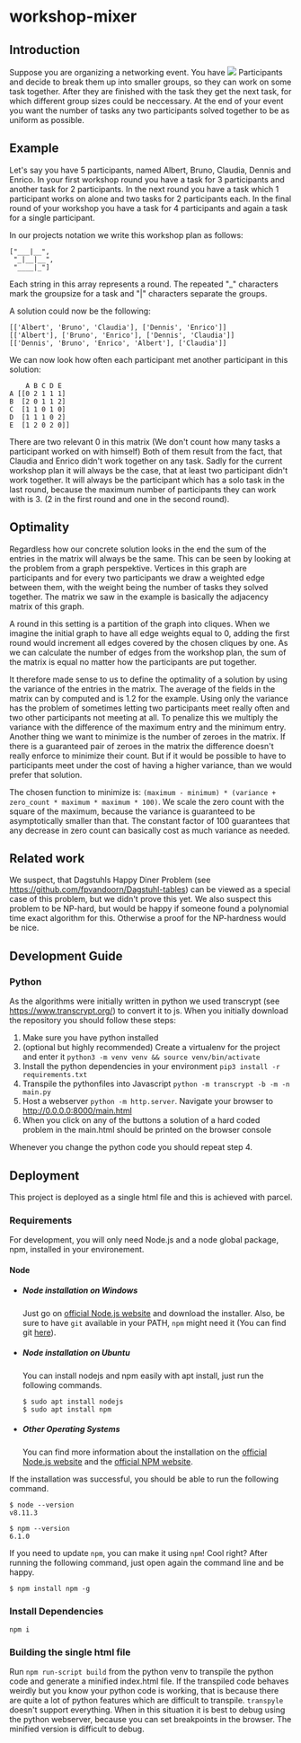 # workshop-mixer

## Introduction
Suppose you are organizing a networking event. You have <img src="https://render.githubusercontent.com/render/math?math=n"> Participants 
and decide to break them up into smaller groups, so they can work on some task together. After they are finished with the task they get the next task,
for which different group sizes could be neccessary. At the end of your event you want the number of tasks any two participants solved together to be
as uniform as possible.

## Example
Let's say you have 5 participants, named Albert, Bruno, Claudia, Dennis and Enrico. In your first workshop round you have a task for 3 participants
and another task for 2 participants. In the next round you have a task which 1 participant works on alone and two tasks for 2 participants each.
In the final round of your workshop you have a task for 4 participants and again a task for a single participant.

In our projects notation we write this workshop plan as follows:
```
["___|__",
 "_|__|__", 
 "____|_"]
```
Each string in this array represents a round. The repeated "_" characters mark the groupsize for a task and "|" characters separate the groups.

A solution could now be the following:
```
[['Albert', 'Bruno', 'Claudia'], ['Dennis', 'Enrico']]
[['Albert'], ['Bruno', 'Enrico'], ['Dennis', 'Claudia']]
[['Dennis', 'Bruno', 'Enrico', 'Albert'], ['Claudia']]
```
We can now look how often each participant met another participant in this solution:
```
    A B C D E
A [[0 2 1 1 1]
B  [2 0 1 1 2]
C  [1 1 0 1 0]
D  [1 1 1 0 2]
E  [1 2 0 2 0]]
```
There are two relevant 0 in this matrix (We don't count how many tasks a participant worked on with himself)
Both of them result from the fact, that Claudia and Enrico didn't work together on any task.
Sadly for the current workshop plan it will always be the case, that at least two participant didn't work together.
It will always be the participant which has a solo task in the last round, because the maximum number of participants they can work with is 3.
(2 in the first round and one in the second round).

## Optimality
Regardless how our concrete solution looks in the end the sum of the entries in the matrix will always be the same.
This can be seen by looking at the problem from a graph perspektive. Vertices in this graph are participants and for every two participants we draw a weighted
edge between them, with the weight being the number of tasks they solved together. The matrix we saw in the example is basically the adjacency matrix of this graph.

A round in this setting is a partition of the graph into cliques. When we imagine the initial graph to have all edge weights equal to 0, adding the first round
would increment all edges covered by the chosen cliques by one. As we can calculate the number of edges from the workshop plan, the sum of the matrix is equal no
matter how the participants are put together.

It therefore made sense to us to define the optimality of a solution by using the variance of the entries in the matrix.
The average of the fields in the matrix can by computed and is 1.2 for the example. Using only the variance has the problem of sometimes letting two participants
meet really often and two other participants not meeting at all.
To penalize this we multiply the variance with the difference of the maximum entry and the minimum entry.
Another thing we want to minimize is the number of zeroes in the matrix. If there is a guaranteed pair of zeroes in the matrix the difference doesn't really
enforce to minimize their count. But if it would be possible to have to participants meet under the cost of having a higher variance,
than we would prefer that solution.

The chosen function to minimize is:
`(maximum - minimum) * (variance + zero_count * maximum * maximum * 100)`. We scale the zero count with the square of the maximum,
because the variance is guaranteed to be asymptotically smaller than that. The constant factor of 100 guarantees that any decrease in zero count 
can basically cost as much variance as needed.

## Related work
We suspect, that Dagstuhls Happy Diner Problem (see https://github.com/fpvandoorn/Dagstuhl-tables) can be viewed as a special case of this problem,
but we didn't prove this yet. We also suspect this problem to be NP-hard, but would be happy if someone found a polynomial time exact algorithm for this.
Otherwise a proof for the NP-hardness would be nice.

## Development Guide

### Python
As the algorithms were initially written in python we used transcrypt (see https://www.transcrypt.org/) to convert it to js.
When you initially download the repository you should follow these steps:

1. Make sure you have python installed
2. (optional but highly recommended) Create a virtualenv for the project and enter it `python3 -m venv venv && source venv/bin/activate`
3. Install the python dependencies in your environment `pip3 install -r requirements.txt`
4. Transpile the pythonfiles into Javascript `python -m transcrypt -b -m -n main.py`
5. Host a webserver `python -m http.server`. Navigate your browser to http://0.0.0.0:8000/main.html
6. When you click on any of the buttons a solution of a hard coded problem in the main.html should be printed on the browser console

Whenever you change the python code you should repeat step 4.

## Deployment

This project is deployed as a single html file and this is achieved with parcel.

### Requirements

For development, you will only need Node.js and a node global package, npm, installed in your environement.

#### Node
- ##### Node installation on Windows

  Just go on [official Node.js website](https://nodejs.org/) and download the installer.
Also, be sure to have `git` available in your PATH, `npm` might need it (You can find git [here](https://git-scm.com/)).

- ##### Node installation on Ubuntu

  You can install nodejs and npm easily with apt install, just run the following commands.

      $ sudo apt install nodejs
      $ sudo apt install npm

- ##### Other Operating Systems
  You can find more information about the installation on the [official Node.js website](https://nodejs.org/) and the [official NPM website](https://npmjs.org/).

If the installation was successful, you should be able to run the following command.

    $ node --version
    v8.11.3

    $ npm --version
    6.1.0

If you need to update `npm`, you can make it using `npm`! Cool right? After running the following command, just open again the command line and be happy.

    $ npm install npm -g

### Install Dependencies

```
npm i
```

### Building the single html file
Run `npm run-script build` from the python venv to transpile the python code and generate a minified index.html file.
If the transpiled code behaves weirdly but you know your python code is working, that is because there are quite a lot of python features which are difficult to transpile. 
`transpyle` doesn't support everything.
When in this situation it is best to debug using the python webserver, because you can set breakpoints in the browser.
The minified version is difficult to debug.